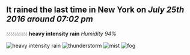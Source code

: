 ## It rained the last time in New York on *July 25th 2016 around 07:02 pm*
💧💧💧💧💧💧💧💧💧💧  **heavy intensity rain** *Humidity 94%*

![heavy intensity rain](http://openweathermap.org/img/w/10d.png) ![thunderstorm](http://openweathermap.org/img/w/11d.png) ![mist](http://openweathermap.org/img/w/50d.png) ![fog](http://openweathermap.org/img/w/50d.png)
